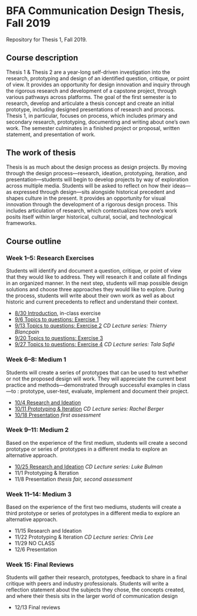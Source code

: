 # BFA Communication Design Thesis, Fall 2019
Repository for Thesis 1, Fall 2019.

## Course description

Thesis 1 & Thesis 2 are a year-long self-driven investigation into the research, prototyping and design of an identified question, critique, or point of view. It provides an opportunity for design innovation and inquiry through the rigorous research and development of a capstone project, through various pathways across platforms. The goal of the first semester is to research, develop and articulate a thesis concept and create an initial prototype, including designed presentations of research and process. Thesis 1, in particular, focuses on process, which includes primary and secondary research, prototyping, documenting and writing about one’s own work. The semester culminates in a finished project or proposal, written statement, and presentation of work.


## The work of thesis

Thesis is as much about the design process as design projects. By moving through the design process—research, ideation, prototyping, iteration, and presentation—students will begin to develop projects by way of exploration across multiple media. Students will be asked to reflect on how their ideas—as expressed through design—sits alongside historical precedent and shapes culture in the present. It provides an opportunity for visual innovation through the development of a rigorous design process. This includes articulation of research, which contextualizes how one’s work posits itself within larger historical, cultural, social, and technological frameworks.

## Course outline

### Week 1–5: Research Exercises
Students will identify and document a question, critique, or point of view that they would like to address. They will research it and collate all findings in an organized manner. In the next step, students will map possible design solutions and choose three approaches they would like to explore. During the process, students will write about their own work as well as about historic and current precedents to reflect and understand their context.

* [8/30	Introduction](https://github.com/juliettecezzar/thesis-f19/wiki/01%E2%80%94Introduction), in-class exercise
* [9/6 	Topics to questions: Exercise 1](https://github.com/juliettecezzar/thesis-f19/wiki/02%E2%80%94Topics-to-Questions:-Exercise-1)
* [9/13	Topics to questions: Exercise 2](https://github.com/juliettecezzar/thesis-f19/wiki/02%E2%80%94Topics-to-Questions:-Exercise-1) _CD Lecture series: Thierry Blancpain_
* [9/20	Topics to questions: Exercise 3](https://github.com/juliettecezzar/thesis-f19/wiki/9-20-Topics-to-questions:-Exercise-3)		
* [9/27	Topics to questions: Exercise 4](https://github.com/juliettecezzar/thesis-f19/wiki/05%E2%80%94Topics-to-questions:-Exercise-4) _CD Lecture series: Tala Safié_

### Week 6–8: Medium 1
Students will create a series of prototypes that can be used to test whether or not the proposed design will work. They will appreciate the current best practice and methods—demonstrated through successful examples in class—to : prototype, user-test, evaluate, implement and document their project. 

* [10/4 	Research and Ideation](https://github.com/juliettecezzar/thesis-f19/wiki/06%E2%80%94Research-and-Ideation) 		
* [10/11 Prototyping & Iteration](https://github.com/juliettecezzar/thesis-f19/wiki/07%E2%80%94Prototyping-&-Iteration) _CD Lecture series: Rachel Berger_
* [10/18	Presentation](https://github.com/juliettecezzar/thesis-f19/wiki/08%E2%80%94Presentation) _first assessment_

### Week 9–11: Medium 2
Based on the experience of the first medium, students will create a second prototype or series of prototypes in a different media to explore an alternative approach.

* [10/25	Research and Ideation](https://github.com/juliettecezzar/thesis-f19/wiki/09%E2%80%94Medium-2:-Research-and-Ideation) _CD Lecture series: Luke Bulman_
* 11/1 	Prototyping & Iteration
* 11/8	Presentation  _thesis fair, second assessment_

### Week 11–14: Medium 3
Based on the experience of the first two mediums, students will create a third prototype or series of prototypes in a different media to explore an alternative approach.

* 11/15	Research and Ideation 		
* 11/22 Prototyping & Iteration _CD Lecture series: Chris Lee_
* 11/29	NO CLASS
* 12/6	Presentation
    
### Week 15: Final Reviews
Students will gather their research, prototypes, feedback to share in a final critique with peers and industry professionals. Students will write a reflection statement about the subjects they chose, the concepts created, and where their thesis sits in the larger world of communication design

* 12/13	Final reviews
